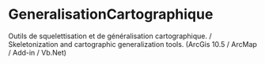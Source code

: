 # GeneralisationCartographique
Outils de squelettisation et de généralisation cartographique. / Skeletonization and cartographic generalization tools. (ArcGis 10.5 / ArcMap / Add-in / Vb.Net)
